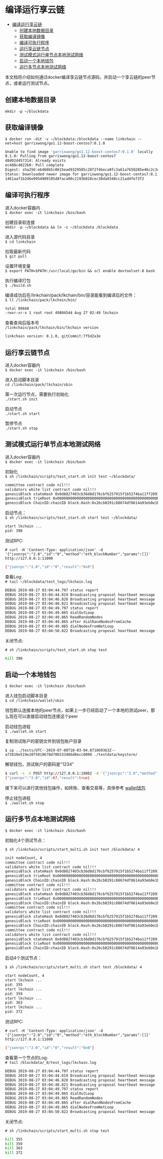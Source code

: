 # 编译运行享云链

<!-- TOC -->

- [编译运行享云链](#编译运行享云链)
    - [创建本地数据目录](#创建本地数据目录)
    - [获取编译镜像](#获取编译镜像)
    - [编译可执行程序](#编译可执行程序)
    - [运行享云链节点](#运行享云链节点)
    - [测试模式运行单节点本地测试网络](#测试模式运行单节点本地测试网络)
    - [启动一个本地钱包](#启动一个本地钱包)
    - [运行多节点本地测试网络](#运行多节点本地测试网络)

<!-- /TOC -->

本文档将介绍如何通过docker编译享云链节点源码，并启动一个享云链的peer节点，或者运行测试节点。

## 创建本地数据目录

`mkdir -p ~/blockdata`

## 获取编译镜像

`$ docker run -dit -v ~/blockdata:/blockdata --name linkchain --net=host garrixwong/go1.12-boost-centos7:0.1.0`

```bash
Unable to find image 'garrixwong/go1.12-boost-centos7:0.1.0' locally
0.1.0: Pulling from garrixwong/go1.12-boost-centos7
d8d02d457314: Already exists  
ec488c4822b0: Pull complete  
Digest: sha256:eb468b5c0615ead9329585c28f2f4beca0fc3a61a7650285e46c2c3ec3674f07
Status: Downloaded newer image for garrixwong/go1.12-boost-centos7:0.1.0
1461aaf1b2d6e9954909105d8faca90c2193b028cec30da0340cc21ad4fe73f2
```

## 编译可执行程序

进入docker容器内  
`$ docker exec -it linkchain /bin/bash`

创建目录软连接  
`mkdir -p ~/blockdata && ln -s ~/blockdata /blockdata`

进入源代码目录  
`$ cd linkchain`

拉取最新代码  
`$ git pull`

设置环境变量  
`$ export PATH=$PATH:/usr/local/go/bin && scl enable devtoolset-8 bash`

执行编译打包  
`$ ./build.sh`

编译成功后在/linkchain/pack/lkchain/bin/目录能看到编译后的文件：  
`$ ll /linkchain/pack/lkchain/bin/`

```bash
total 89668
-rwxr-xr-x 1 root root 49804544 Aug 27 02:49 lkchain
```

查看查询后版本号  
`/linkchain/pack/lkchain/bin/lkchain version`

```bash
linkchain version: 0.1.0, gitCommit:7f5d2a3e
```

## 运行享云链节点

进入docker容器内  
`$ docker exec -it linkchain /bin/bash`

进入启动脚本目录  
`cd /linkchain/pack/lkchain/sbin`

第一次运行节点，需要执行初始化  
`./start.sh init`

启动节点  
`./start.sh start`

暂停节点  
`./start.sh stop`

## 测试模式运行单节点本地测试网络

进入docker容器内  
`$ docker exec -it linkchain /bin/bash`

初始化  
`$ sh /linkchain/scripts/test_start.sh init test ~/blockdata/`

```bash
committee contract code nil!!!
validators white list contract code nil!!!
genesisBlock stateHash 0x0d8827403cb36d8d176cbf6257915f1b5274ba11ff2891b06a0263946ebf0b57
genesisBlock trieRoot 0x0000000000000000000000000000000000000000000000000000000000000000
genesisBlock ChainID:chainID block.Hash:0x26cb0291c88674df8614a93eb0e1b5e23b82e3117f18dade10acb0cf7c597b2d
```

启动节点：  
`$ sh /linkchain/scripts/test_start.sh start test ~/blockdata/`

```bash
start lkchain ...
pid: 390
```

测试RPC:

`# curl -H 'Content-Type: application/json' -d '{"jsonrpc":"2.0","id":"0","method":"eth_blockNumber","params":[]}' http://127.0.0.1:11000`

```bash
{"jsonrpc":"2.0","id":"0","result":"0x0"}
```

查看Log:  
`# tail ~/blockdata/test_logs/lkchain.log`

```bash
DEBUG 2019-08-27 03:04:44.797 status report                            module=mempool specGoodTxs=0 goodTxs=0 futureTxs=0
DEBUG 2019-08-27 03:04:44.819 Broadcasting proposal heartbeat message  module=consensus height=3 round=0 sequence=1
DEBUG 2019-08-27 03:04:46.820 Broadcasting proposal heartbeat message  module=consensus height=3 round=0 sequence=2
DEBUG 2019-08-27 03:04:48.821 Broadcasting proposal heartbeat message  module=consensus height=3 round=0 sequence=3
DEBUG 2019-08-27 03:04:49.797 status report                            module=mempool specGoodTxs=0 goodTxs=0 futureTxs=0
DEBUG 2019-08-27 03:04:49.865 dialOutLoop                              module=conManager maxDialOutNums=3 needDynDials=3
DEBUG 2019-08-27 03:04:49.865 ReadRandomNodes                          module=httpTable tab.seeds=[]
DEBUG 2019-08-27 03:04:49.865 after dialRandNodesFromCache             module=conManager needDynDials=3
DEBUG 2019-08-27 03:04:49.865 dialNodesFromNetLoop                     module=conManager needDynDials=3
DEBUG 2019-08-27 03:04:50.822 Broadcasting proposal heartbeat message  module=consensus height=3 round=0 sequence=4
```

关闭节点:

`# sh /linkchain/scripts/test_start.sh stop test`

```bash
kill 390
```

## 启动一个本地钱包

`$ docker exec -it linkchain /bin/bash`

进入钱包启动脚本目录  
`$ cd /linkchain/wallet/sbin`

钱包默认连接本地的peer节点，如果上一步已经启动了一个本地的测试peer，那么现在可以直接启动钱包连接这个peer  

启动钱包进程  
`$ ./wallet.sh start`

复制测试账户的密钥文件到钱包账户目录  

`$ cp ../tests/UTC--2019-07-08T10-03-04.871669363Z--a73810e519e1075010678d706533486d8ecc8000 ./testdata/keystore/`

解锁钱包，测试账户的密码是"1234"  

```bash
$ curl -s -X POST http://127.0.0.1:18082 -d '{"jsonrpc":"2.0","method":"personal_unlockAccount","params":["0xa73810e519e1075010678d706533486d8ecc8000","1234",3600],"id":67}' -H 'Content-Type:application/json'  
{"jsonrpc":"2.0","id":67,"result":true}
```

接下来可以进行其他钱包操作，如转账、查看交易等，具体参考 [wallet钱包](../wallet/README.md)  

停止钱包进程  
`$ ./wallet.sh stop`

## 运行多节点本地测试网络

`$ docker exec -it linkchain /bin/bash`

初始化4个测试节点：

`$ sh /linkchain/scripts/start_multi.sh init test /blockdata/ 4`

```bash
init nodeCount, 4
committee contract code nil!!!
validators white list contract code nil!!!
genesisBlock stateHash 0x0d8827403cb36d8d176cbf6257915f1b5274ba11ff2891b06a0263946ebf0b57
genesisBlock trieRoot 0x0000000000000000000000000000000000000000000000000000000000000000
genesisBlock ChainID:chainID block.Hash:0x26cb0291c88674df8614a93eb0e1b5e23b82e3117f18dade10acb0cf7c597b2d
committee contract code nil!!!
validators white list contract code nil!!!
genesisBlock stateHash 0x0d8827403cb36d8d176cbf6257915f1b5274ba11ff2891b06a0263946ebf0b57
genesisBlock trieRoot 0x0000000000000000000000000000000000000000000000000000000000000000
genesisBlock ChainID:chainID block.Hash:0x26cb0291c88674df8614a93eb0e1b5e23b82e3117f18dade10acb0cf7c597b2d
committee contract code nil!!!
validators white list contract code nil!!!
genesisBlock stateHash 0x0d8827403cb36d8d176cbf6257915f1b5274ba11ff2891b06a0263946ebf0b57
genesisBlock trieRoot 0x0000000000000000000000000000000000000000000000000000000000000000
genesisBlock ChainID:chainID block.Hash:0x26cb0291c88674df8614a93eb0e1b5e23b82e3117f18dade10acb0cf7c597b2d
committee contract code nil!!!
validators white list contract code nil!!!
genesisBlock stateHash 0x0d8827403cb36d8d176cbf6257915f1b5274ba11ff2891b06a0263946ebf0b57
genesisBlock trieRoot 0x0000000000000000000000000000000000000000000000000000000000000000
genesisBlock ChainID:chainID block.Hash:0x26cb0291c88674df8614a93eb0e1b5e23b82e3117f18dade10acb0cf7c597b2d
```

启动4个测试节点：

`$ sh /linkchain/scripts/start_multi.sh start test /blockdata/ 4`

```bash
start nodeCount, 4
start lkchain ...
pid: 355
start lkchain ...
pid: 359
start lkchain ...
pid: 363
start lkchain ...
pid: 372
```

测试RPC:

`# curl -H 'Content-Type: application/json' -d '{"jsonrpc":"2.0","id":"0","method":"eth_blockNumber","params":[]}' http://127.0.0.1:11000`

```bash
{"jsonrpc":"2.0","id":"0","result":"0x0"}
```

查看第一个节点的Log:  
`# tail /blockdata/_0/test_logs/lkchain.log`

```bash
DEBUG 2019-08-27 03:04:44.797 status report                            module=mempool specGoodTxs=0 goodTxs=0 futureTxs=0
DEBUG 2019-08-27 03:04:44.819 Broadcasting proposal heartbeat message  module=consensus height=3 round=0 sequence=1
DEBUG 2019-08-27 03:04:46.820 Broadcasting proposal heartbeat message  module=consensus height=3 round=0 sequence=2
DEBUG 2019-08-27 03:04:48.821 Broadcasting proposal heartbeat message  module=consensus height=3 round=0 sequence=3
DEBUG 2019-08-27 03:04:49.797 status report                            module=mempool specGoodTxs=0 goodTxs=0 futureTxs=0
DEBUG 2019-08-27 03:04:49.865 dialOutLoop                              module=conManager maxDialOutNums=3 needDynDials=3
DEBUG 2019-08-27 03:04:49.865 ReadRandomNodes                          module=httpTable tab.seeds=[]
DEBUG 2019-08-27 03:04:49.865 after dialRandNodesFromCache             module=conManager needDynDials=3
DEBUG 2019-08-27 03:04:49.865 dialNodesFromNetLoop                     module=conManager needDynDials=3
DEBUG 2019-08-27 03:04:50.822 Broadcasting proposal heartbeat message  module=consensus height=3 round=0 sequence=4
```

关闭节点:

`# sh /linkchain/scripts/start_multi.sh stop test`

```bash
kill 355
kill 359
kill 363
kill 372
```
